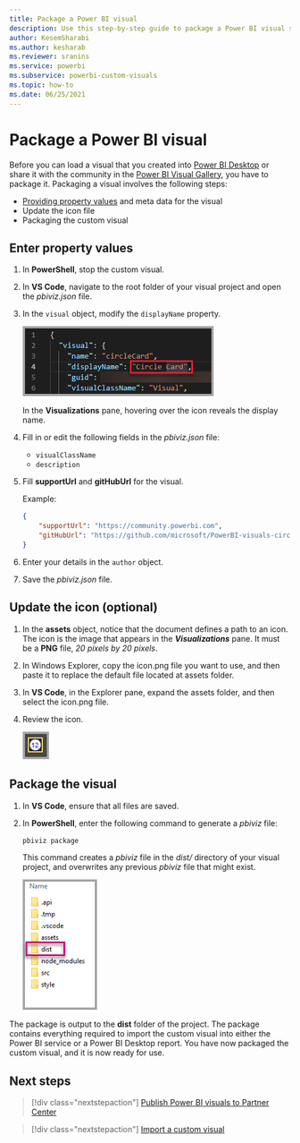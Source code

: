 ```yaml
---
title: Package a Power BI visual
description: Use this step-by-step guide to package a Power BI visual so it can be shared and imported. 
author: KesemSharabi
ms.author: kesharab
ms.reviewer: sranins
ms.service: powerbi
ms.subservice: powerbi-custom-visuals
ms.topic: how-to
ms.date: 06/25/2021
---
```


# Package a Power BI visual

Before you can load a visual that you created into [Power BI Desktop](https://powerbi.microsoft.com/desktop/) or share it with the community in the [Power BI Visual Gallery](https://visuals.powerbi.com/), you have to package it.
Packaging a visual involves the following steps:

* [Providing property values](#enter-property-values) and meta data for the visual
* Update the icon file
* Packaging the custom visual

## Enter property values

1. In **PowerShell**, stop the custom visual.
2. In **VS Code**, navigate to the root folder of your visual project and open the *pbiviz.json* file.

3. In the `visual` object, modify the `displayName` property.

    ![Display Name visual](media/custom-visual-develop-tutorial-format-options/display-name-viz.png)

    In the **Visualizations** pane, hovering over the icon reveals the display name.

4. Fill in or edit the following fields in the *pbiviz.json* file:
    * `visualClassName`
    * `description`

5. Fill **supportUrl** and **gitHubUrl** for the visual.

    Example:

    ```json
    {
        "supportUrl": "https://community.powerbi.com",
        "gitHubUrl": "https://github.com/microsoft/PowerBI-visuals-circlecard"
    }
    ```

6. Enter your details in the `author` object.

7. Save the *pbiviz.json* file.

## Update the icon (optional)

1. In the **assets** object, notice that the document defines a path to an icon. The icon is the image that appears in the **_Visualizations_** pane. It must be a **PNG** file, *20 pixels by 20 pixels*.

2. In Windows Explorer, copy the icon.png file you want to use, and then paste it to replace the default file located at assets folder.

3. In **VS Code**, in the Explorer pane, expand the assets folder, and then select the icon.png file.

4. Review the icon.

    ![Viz pane image](media/package-visual/viz-pane-image.png)

## Package the visual

1. In **VS Code**, ensure that all files are saved.

2. In **PowerShell**, enter the following command to generate a *pbiviz* file:

    ```powershell
    pbiviz package
    ```

    This command creates a *pbiviz* file in the *dist/* directory of your visual project, and overwrites any previous *pbiviz* file that might exist.

    ![Dist folder](media/package-visual/dist-folder.png)

The package is output to the **dist** folder of the project. The package contains everything required to import the custom visual into either the Power BI service or a Power BI Desktop report. You have now packaged the custom visual, and it is now ready for use.

## Next steps

> [!div class="nextstepaction"]
> [Publish Power BI visuals to Partner Center](office-store.md)

> [!div class="nextstepaction"]
> [Import a custom visual](import-visual.md)
